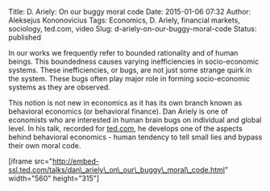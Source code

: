 Title: D. Ariely: On our buggy moral code
Date: 2015-01-06 07:32
Author: Aleksejus Kononovicius
Tags: Economics, D. Ariely, financial markets, sociology, ted.com, video
Slug: d-ariely-on-our-buggy-moral-code
Status: published

In our works we frequently
refer to bounded rationality and of human beings. This boundedness
causes varying inefficiencies in socio-economic systems. These
inefficiencies, or bugs, are not just some strange quirk in the system.
These bugs often play major role in forming socio-economic systems as
they are observed.

This notion is not new in economics as it has its own branch known as
behavioral economics (or behavioral finance). Dan Ariely is one of
economists who are interested in human brain bugs on individual and
global level. In his talk, recorded for
[ted.com](http://www.ted.com/talks/dan_ariely_on_our_buggy_moral_code),
he develops one of the aspects behind behavioral economics - human
tendency to tell small lies and bypass their own moral code.

\[iframe
src="http://embed-ssl.ted.com/talks/dan\_ariely\_on\_our\_buggy\_moral\_code.html"
width="560" height="315"\]
